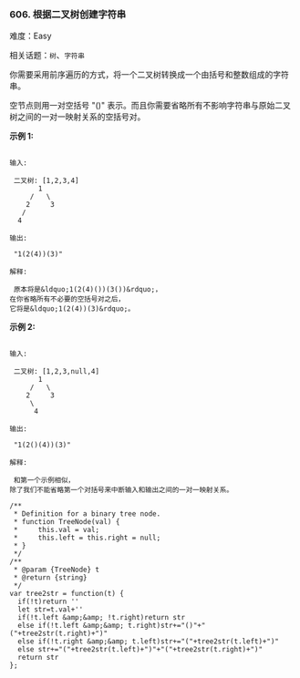 ### 606. 根据二叉树创建字符串

难度：Easy

相关话题：`树`、`字符串`

你需要采用前序遍历的方式，将一个二叉树转换成一个由括号和整数组成的字符串。



空节点则用一对空括号 "()" 表示。而且你需要省略所有不影响字符串与原始二叉树之间的一对一映射关系的空括号对。



**示例 1:** 



```

输入:

 二叉树: [1,2,3,4]
       1
     /   \
    2     3
   /    
  4     

输出:

 "1(2(4))(3)"

解释:

 原本将是&ldquo;1(2(4)())(3())&rdquo;，
在你省略所有不必要的空括号对之后，
它将是&ldquo;1(2(4))(3)&rdquo;。
```


**示例 2:** 



```

输入:

 二叉树: [1,2,3,null,4]
       1
     /   \
    2     3
     \  
      4 

输出:

 "1(2()(4))(3)"

解释:

 和第一个示例相似，
除了我们不能省略第一个对括号来中断输入和输出之间的一对一映射关系。
```

```
/**
 * Definition for a binary tree node.
 * function TreeNode(val) {
 *     this.val = val;
 *     this.left = this.right = null;
 * }
 */
/**
 * @param {TreeNode} t
 * @return {string}
 */
var tree2str = function(t) {
  if(!t)return ''
  let str=t.val+''
  if(!t.left &amp;&amp; !t.right)return str
  else if(!t.left &amp;&amp; t.right)str+="()"+"("+tree2str(t.right)+")"
  else if(!t.right &amp;&amp; t.left)str+="("+tree2str(t.left)+")"
  else str+="("+tree2str(t.left)+")"+"("+tree2str(t.right)+")"
  return str
};
```

